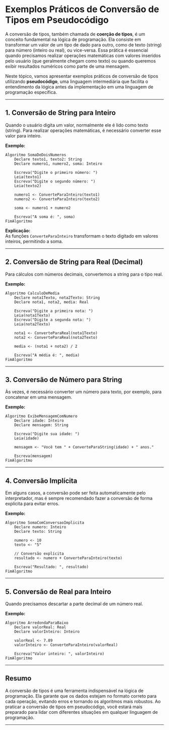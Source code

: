 
# Exemplos Práticos de Conversão de Tipos em Pseudocódigo

A conversão de tipos, também chamada de **coerção de tipos**, é um conceito fundamental na lógica de programação. Ela consiste em transformar um valor de um tipo de dado para outro, como de texto (string) para número (inteiro ou real), ou vice-versa. Essa prática é essencial quando precisamos realizar operações matemáticas com valores inseridos pelo usuário (que geralmente chegam como texto) ou quando queremos exibir resultados numéricos como parte de uma mensagem.

Neste tópico, vamos apresentar exemplos práticos de conversão de tipos utilizando **pseudocódigo**, uma linguagem intermediária que facilita o entendimento da lógica antes da implementação em uma linguagem de programação específica.

---

## 1. Conversão de String para Inteiro

Quando o usuário digita um valor, normalmente ele é lido como texto (string). Para realizar operações matemáticas, é necessário converter esse valor para inteiro.

**Exemplo:**

```pseudocode
Algoritmo SomaDeDoisNumeros
    Declare texto1, texto2: String
    Declare numero1, numero2, soma: Inteiro

    Escreva("Digite o primeiro número: ")
    Leia(texto1)
    Escreva("Digite o segundo número: ")
    Leia(texto2)

    numero1 <- ConverteParaInteiro(texto1)
    numero2 <- ConverteParaInteiro(texto2)

    soma <- numero1 + numero2

    Escreva("A soma é: ", soma)
FimAlgoritmo
```

**Explicação:**  
As funções `ConverteParaInteiro` transformam o texto digitado em valores inteiros, permitindo a soma.

---

## 2. Conversão de String para Real (Decimal)

Para cálculos com números decimais, convertemos a string para o tipo real.

**Exemplo:**

```pseudocode
Algoritmo CalculoDeMedia
    Declare nota1Texto, nota2Texto: String
    Declare nota1, nota2, media: Real

    Escreva("Digite a primeira nota: ")
    Leia(nota1Texto)
    Escreva("Digite a segunda nota: ")
    Leia(nota2Texto)

    nota1 <- ConverteParaReal(nota1Texto)
    nota2 <- ConverteParaReal(nota2Texto)

    media <- (nota1 + nota2) / 2

    Escreva("A média é: ", media)
FimAlgoritmo
```

---

## 3. Conversão de Número para String

Às vezes, é necessário converter um número para texto, por exemplo, para concatenar em uma mensagem.

**Exemplo:**

```pseudocode
Algoritmo ExibeMensagemComNumero
    Declare idade: Inteiro
    Declare mensagem: String

    Escreva("Digite sua idade: ")
    Leia(idade)

    mensagem <- "Você tem " + ConverteParaString(idade) + " anos."

    Escreva(mensagem)
FimAlgoritmo
```

---

## 4. Conversão Implícita

Em alguns casos, a conversão pode ser feita automaticamente pelo interpretador, mas é sempre recomendado fazer a conversão de forma explícita para evitar erros.

**Exemplo:**

```pseudocode
Algoritmo SomaComConversaoImplicita
    Declare numero: Inteiro
    Declare texto: String

    numero <- 10
    texto <- "5"

    // Conversão explícita
    resultado <- numero + ConverteParaInteiro(texto)

    Escreva("Resultado: ", resultado)
FimAlgoritmo
```

---

## 5. Conversão de Real para Inteiro

Quando precisamos descartar a parte decimal de um número real.

**Exemplo:**

```pseudocode
Algoritmo ArredondaParaBaixo
    Declare valorReal: Real
    Declare valorInteiro: Inteiro

    valorReal <- 7.89
    valorInteiro <- ConverteParaInteiro(valorReal)

    Escreva("Valor inteiro: ", valorInteiro)
FimAlgoritmo
```

---

## Resumo

A conversão de tipos é uma ferramenta indispensável na lógica de programação. Ela garante que os dados estejam no formato correto para cada operação, evitando erros e tornando os algoritmos mais robustos. Ao praticar a conversão de tipos em pseudocódigo, você estará mais preparado para lidar com diferentes situações em qualquer linguagem de programação.

---
```
